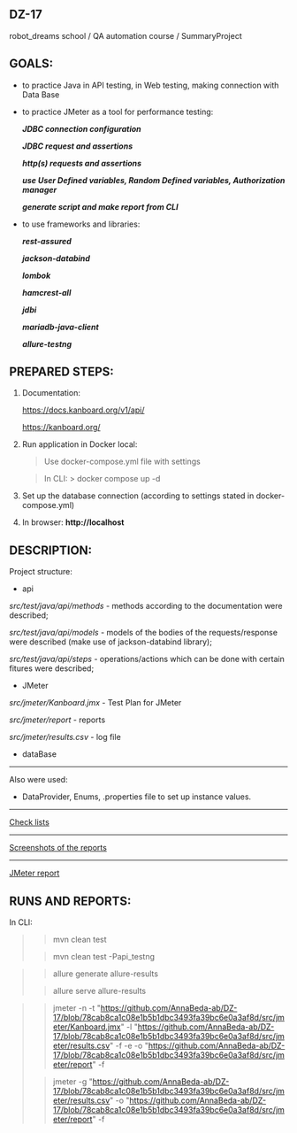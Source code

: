 ## DZ-17
robot_dreams school / QA automation course / SummaryProject

## GOALS:
* to practice Java in API testing, in Web testing, making connection with Data Base
* to practice JMeter as a tool for performance testing:

  ***JDBC connection configuration***

  ***JDBC request and assertions***

  ***http(s) requests and assertions***

  ***use User Defined variables, Random Defined variables, Authorization manager***
   
  ***generate script and make report from CLI***

  
* to use frameworks and libraries:  

     ***rest-assured***  

     ***jackson-databind***

     ***lombok***

     ***hamcrest-all***

     ***jdbi***

     ***mariadb-java-client***

     ***allure-testng***

## PREPARED STEPS:
1. Documentation:

   https://docs.kanboard.org/v1/api/

   https://kanboard.org/
2. Run application in Docker local:

     >  Use docker-compose.yml file with settings

     >  In CLI:  > docker compose up -d
3. Set up the database connection (according to settings stated in docker-compose.yml)
4. In browser:  **http://localhost**

## DESCRIPTION:
Project structure:
   - api 

*src/test/java/api/methods* - methods according to the documentation were described;

*src/test/java/api/models* - models of the bodies of the requests/response were described
(make use of jackson-databind library);

*src/test/java/api/steps* - operations/actions which can be done with certain fitures were described;

  - JMeter

*src/jmeter/Kanboard.jmx* - Test Plan for JMeter

*src/jmeter/report* - reports

*src/jmeter/results.csv* - log file


  - dataBase 
---
  
Also were used: 
- DataProvider, Enums, .properties file to set up instance values.
---
[Check lists](https://docs.google.com/spreadsheets/d/1dEFOxDdhsESWJs13W222L29Cau8j4bGsqRF6ycRWqeY/edit?usp=sharing)

---
[Screenshots of the reports](https://github.com/AnnaBeda-ab/DZ-17/blob/88a286e16dd0ff441649e5741a195585120298e8/src/images)

---
[JMeter report](https://github.com/AnnaBeda-ab/DZ-17/blob/78cab8ca1c08e1b5b1dbc3493fa39bc6e0a3af8d/src/jmeter/report/index.html)

## RUNS AND REPORTS:
In CLI: 

> > mvn clean test
> 
> > mvn clean test -Papi_testng
>

> > allure generate allure-results
> 
> > allure serve allure-results 

> > jmeter -n -t "https://github.com/AnnaBeda-ab/DZ-17/blob/78cab8ca1c08e1b5b1dbc3493fa39bc6e0a3af8d/src/jmeter/Kanboard.jmx" -l "https://github.com/AnnaBeda-ab/DZ-17/blob/78cab8ca1c08e1b5b1dbc3493fa39bc6e0a3af8d/src/jmeter/results.csv" -f -e -o  "https://github.com/AnnaBeda-ab/DZ-17/blob/78cab8ca1c08e1b5b1dbc3493fa39bc6e0a3af8d/src/jmeter/report" -f
>
> > jmeter -g "https://github.com/AnnaBeda-ab/DZ-17/blob/78cab8ca1c08e1b5b1dbc3493fa39bc6e0a3af8d/src/jmeter/results.csv"  -o  "https://github.com/AnnaBeda-ab/DZ-17/blob/78cab8ca1c08e1b5b1dbc3493fa39bc6e0a3af8d/src/jmeter/report" -f
